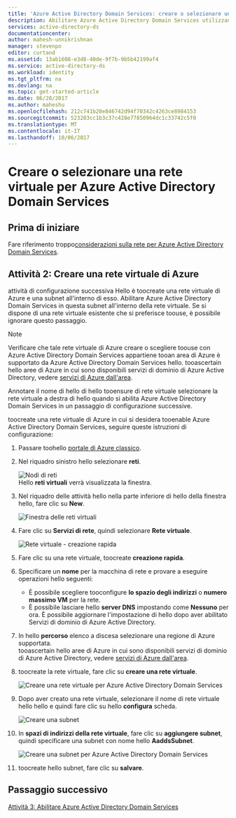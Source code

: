 ```yaml
---
title: 'Azure Active Directory Domain Services: creare o selezionare una rete virtuale | Microsoft Docs'
description: Abilitare Azure Active Directory Domain Services utilizzando hello portale di Azure classico
services: active-directory-ds
documentationcenter: 
author: mahesh-unnikrishnan
manager: stevenpo
editor: curtand
ms.assetid: 13ab1608-e3d8-40de-9f7b-9b5b42199af4
ms.service: active-directory-ds
ms.workload: identity
ms.tgt_pltfrm: na
ms.devlang: na
ms.topic: get-started-article
ms.date: 06/28/2017
ms.author: maheshu
ms.openlocfilehash: 212c741b20e846742d94f70342c4263ce8984153
ms.sourcegitcommit: 523283cc1b3c37c428e77850964dc1c33742c5f0
ms.translationtype: MT
ms.contentlocale: it-IT
ms.lasthandoff: 10/06/2017
---
```

# <a name="create-or-select-a-virtual-network-for-azure-active-directory-domain-services"></a>Creare o selezionare una rete virtuale per Azure Active Directory Domain Services
## <a name="before-you-begin"></a>Prima di iniziare
Fare riferimento troppo[considerazioni sulla rete per Azure Active Directory Domain Services](active-directory-ds-networking.md).

## <a name="task-2-create-an-azure-virtual-network"></a>Attività 2: Creare una rete virtuale di Azure
attività di configurazione successiva Hello è toocreate una rete virtuale di Azure e una subnet all'interno di esso. Abilitare Azure Active Directory Domain Services in questa subnet all'interno della rete virtuale. Se si dispone di una rete virtuale esistente che si preferisce toouse, è possibile ignorare questo passaggio.

> [!NOTE]
> Verificare che tale rete virtuale di Azure creare o scegliere toouse con Azure Active Directory Domain Services appartiene tooan area di Azure è supportato da Azure Active Directory Domain Services hello. tooascertain hello aree di Azure in cui sono disponibili servizi di dominio di Azure Active Directory, vedere [servizi di Azure dall'area](https://azure.microsoft.com/regions/#services/).
>
>Annotare il nome di hello di hello tooensure di rete virtuale selezionare la rete virtuale a destra di hello quando si abilita Azure Active Directory Domain Services in un passaggio di configurazione successive.


toocreate una rete virtuale di Azure in cui si desidera tooenable Azure Active Directory Domain Services, seguire queste istruzioni di configurazione:

1. Passare toohello [portale di Azure classico](https://manage.windowsazure.com).
2. Nel riquadro sinistro hello selezionare **reti**.

    ![Nodi di reti](./media/active-directory-domain-services-getting-started/networks-node.png)  
    Hello **reti virtuali** verrà visualizzata la finestra.
3. Nel riquadro delle attività hello nella parte inferiore di hello della finestra hello, fare clic su **New**.

    ![Finestra delle reti virtuali](./media/active-directory-domain-services-getting-started/virtual-networks.png)
4. Fare clic su **Servizi di rete**, quindi selezionare **Rete virtuale**.

    ![Rete virtuale - creazione rapida](./media/active-directory-domain-services-getting-started/virtual-network-quickcreate.png)
5. Fare clic su una rete virtuale, toocreate **creazione rapida**.

6. Specificare un **nome** per la macchina di rete e provare a eseguire operazioni hello seguenti:
    * È possibile scegliere tooconfigure **lo spazio degli indirizzi** o **numero massimo VM** per la rete.
    * È possibile lasciare hello **server DNS** impostando come **Nessuno** per ora. È possibile aggiornare l'impostazione di hello dopo aver abilitato Servizi di dominio di Azure Active Directory.
7. In hello **percorso** elenco a discesa selezionare una regione di Azure supportata.  
    tooascertain hello aree di Azure in cui sono disponibili servizi di dominio di Azure Active Directory, vedere [servizi di Azure dall'area](https://azure.microsoft.com/regions/#services/).
8. toocreate la rete virtuale, fare clic su **creare una rete virtuale**.

    ![Creare una rete virtuale per Azure Active Directory Domain Services](./media/active-directory-domain-services-getting-started/create-vnet.png)
9. Dopo aver creato una rete virtuale, selezionare il nome di rete virtuale hello hello e quindi fare clic su hello **configura** scheda.

    ![Creare una subnet](./media/active-directory-domain-services-getting-started/create-vnet-properties.png)
10. In **spazi di indirizzi della rete virtuale**, fare clic su **aggiungere subnet**, quindi specificare una subnet con nome hello **AaddsSubnet**.

    ![Creare una subnet per Azure Active Directory Domain Services](./media/active-directory-domain-services-getting-started/create-vnet-add-subnet.png)

11. toocreate hello subnet, fare clic su **salvare**.


## <a name="next-step"></a>Passaggio successivo
[Attività 3: Abilitare Azure Active Directory Domain Services](active-directory-ds-getting-started-enableaadds.md)
